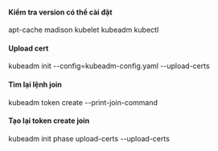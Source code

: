 #### Kiểm tra version có thể cài đặt 
apt-cache madison kubelet kubeadm kubectl

#### Upload cert
kubeadm init --config=kubeadm-config.yaml --upload-certs

#### Tìm lại lệnh join
kubeadm token create --print-join-command

#### Tạo lại token create join

kubeadm init phase upload-certs --upload-certs


